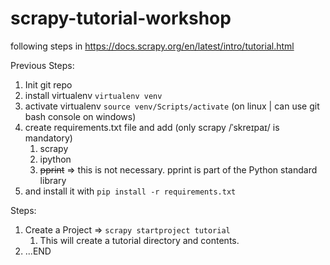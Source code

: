 # scrapy-tutorial-workshop

following steps in <https://docs.scrapy.org/en/latest/intro/tutorial.html>

Previous Steps:

1. Init git repo
1. install virtualenv `virtualenv venv`
1. activate virtualenv `source venv/Scripts/activate` (on linux | can use git bash console on windows)
1. create requirements.txt file and add (only scrapy /ˈskreɪpaɪ/ is mandatory)
    1. scrapy
    1. ipython
    1. ~~pprint~~ => this is not necessary. pprint is part of the Python standard library
1. and install it with `pip install -r requirements.txt`

Steps:

1. Create a Project => `scrapy startproject tutorial`
    1. This will create a tutorial directory and contents.
1. ...END
